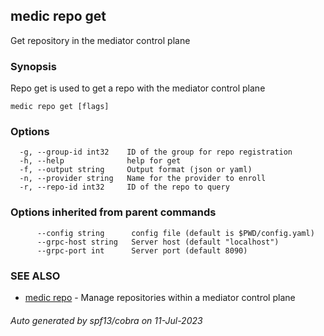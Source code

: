 ## medic repo get

Get repository in the mediator control plane

### Synopsis

Repo get is used to get a repo with the mediator control plane

```
medic repo get [flags]
```

### Options

```
  -g, --group-id int32    ID of the group for repo registration
  -h, --help              help for get
  -f, --output string     Output format (json or yaml)
  -n, --provider string   Name for the provider to enroll
  -r, --repo-id int32     ID of the repo to query
```

### Options inherited from parent commands

```
      --config string      config file (default is $PWD/config.yaml)
      --grpc-host string   Server host (default "localhost")
      --grpc-port int      Server port (default 8090)
```

### SEE ALSO

* [medic repo](medic_repo.md)	 - Manage repositories within a mediator control plane

###### Auto generated by spf13/cobra on 11-Jul-2023
